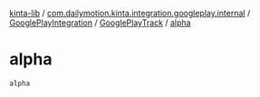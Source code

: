 [kinta-lib](../../../index.md) / [com.dailymotion.kinta.integration.googleplay.internal](../../index.md) / [GooglePlayIntegration](../index.md) / [GooglePlayTrack](index.md) / [alpha](./alpha.md)

# alpha

`alpha`